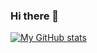 ### Hi there 👋


[![My GitHub stats](https://github-readme-stats.vercel.app/api?username=inviro&count_private=true&show_icons=true&theme=nord)](https://github.com/inviro)

<!--
**Inviro/Inviro** is a ✨ _special_ ✨ repository because its `README.md` (this file) appears on your GitHub profile.

Here are some ideas to get you started:

- 🔭 I’m currently working on ...
- 🌱 I’m currently learning ...
- 👯 I’m looking to collaborate on ...
- 🤔 I’m looking for help with ...
- 💬 Ask me about ...
- 📫 How to reach me: ...
- 😄 Pronouns: ...
- ⚡ Fun fact: ...
-->
